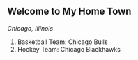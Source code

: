 ## Welcome to My Home Town
_Chicago, Illinois_
1. Basketball Team: Chicago Bulls
2. Hockey Team: Chicago Blackhawks
